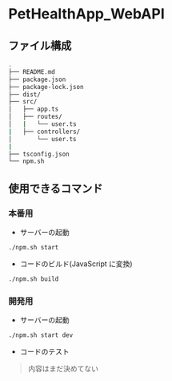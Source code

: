 # PetHealthApp_WebAPI

## ファイル構成

```bash
.
├── README.md
├── package.json
├── package-lock.json
├── dist/
├── src/
│   ├── app.ts
│   ├── routes/
│   |   └── user.ts
|   ├── controllers/
│       └── user.ts
|
├── tsconfig.json
└── npm.sh
```

## 使用できるコマンド

### 本番用

- サーバーの起動

```bash
./npm.sh start
```

- コードのビルド(JavaScript に変換)

```bash
./npm.sh build
```

### 開発用

- サーバーの起動

```bash
./npm.sh start dev
```

- コードのテスト

> 内容はまだ決めてない
